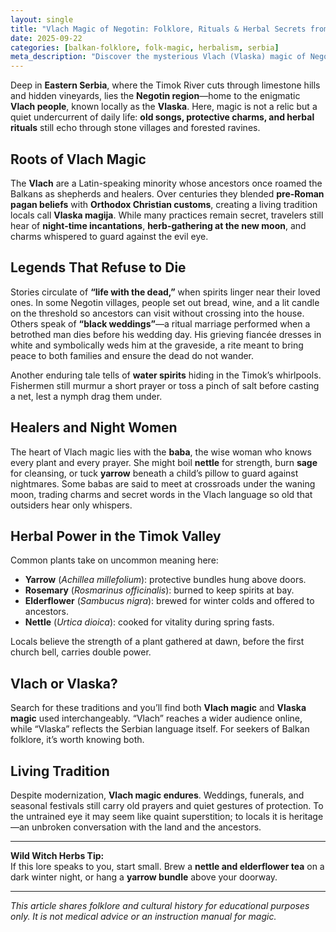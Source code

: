 ```yaml
---
layout: single
title: "Vlach Magic of Negotin: Folklore, Rituals & Herbal Secrets from Eastern Serbia"
date: 2025-09-22
categories: [balkan-folklore, folk-magic, herbalism, serbia]
meta_description: "Discover the mysterious Vlach (Vlaska) magic of Negotin, Serbia—ancient rituals, true legends, protective herbs, and timeless Balkan folklore."
---
```


Deep in **Eastern Serbia**, where the Timok River cuts through limestone hills and hidden vineyards, lies the **Negotin region**—home to the enigmatic **Vlach people**, known locally as the **Vlaska**. Here, magic is not a relic but a quiet undercurrent of daily life: **old songs, protective charms, and herbal rituals** still echo through stone villages and forested ravines.

## Roots of Vlach Magic

The **Vlach** are a Latin-speaking minority whose ancestors once roamed the Balkans as shepherds and healers. Over centuries they blended **pre-Roman pagan beliefs** with **Orthodox Christian customs**, creating a living tradition locals call **Vlaska magija**. While many practices remain secret, travelers still hear of **night-time incantations**, **herb-gathering at the new moon**, and charms whispered to guard against the evil eye.

## Legends That Refuse to Die

Stories circulate of **“life with the dead,”** when spirits linger near their loved ones. In some Negotin villages, people set out bread, wine, and a lit candle on the threshold so ancestors can visit without crossing into the house. Others speak of **“black weddings”**—a ritual marriage performed when a betrothed man dies before his wedding day. His grieving fiancée dresses in white and symbolically weds him at the graveside, a rite meant to bring peace to both families and ensure the dead do not wander.

Another enduring tale tells of **water spirits** hiding in the Timok’s whirlpools. Fishermen still murmur a short prayer or toss a pinch of salt before casting a net, lest a nymph drag them under.

## Healers and Night Women

The heart of Vlach magic lies with the **baba**, the wise woman who knows every plant and every prayer. She might boil **nettle** for strength, burn **sage** for cleansing, or tuck **yarrow** beneath a child’s pillow to guard against nightmares. Some babas are said to meet at crossroads under the waning moon, trading charms and secret words in the Vlach language so old that outsiders hear only whispers.

## Herbal Power in the Timok Valley

Common plants take on uncommon meaning here:

* **Yarrow** (*Achillea millefolium*): protective bundles hung above doors.  
* **Rosemary** (*Rosmarinus officinalis*): burned to keep spirits at bay.  
* **Elderflower** (*Sambucus nigra*): brewed for winter colds and offered to ancestors.  
* **Nettle** (*Urtica dioica*): cooked for vitality during spring fasts.  

Locals believe the strength of a plant gathered at dawn, before the first church bell, carries double power.

## Vlach or Vlaska?

Search for these traditions and you’ll find both **Vlach magic** and **Vlaska magic** used interchangeably. “Vlach” reaches a wider audience online, while “Vlaska” reflects the Serbian language itself. For seekers of Balkan folklore, it’s worth knowing both.

## Living Tradition

Despite modernization, **Vlach magic endures**. Weddings, funerals, and seasonal festivals still carry old prayers and quiet gestures of protection. To the untrained eye it may seem like quaint superstition; to locals it is heritage—an unbroken conversation with the land and the ancestors.

---

**Wild Witch Herbs Tip:**  
If this lore speaks to you, start small. Brew a **nettle and elderflower tea** on a dark winter night, or hang a **yarrow bundle** above your doorway.

---

*This article shares folklore and cultural history for educational purposes only. It is not medical advice or an instruction manual for magic.*
